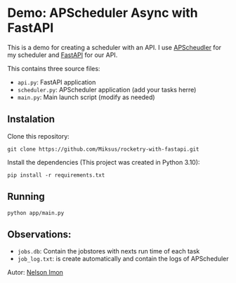 # Demo: APScheduler Async with FastAPI

This is a demo for creating a scheduler with an API.
I use [APScheudler](https://github.com/agronholm/apscheduler) for my scheduler and [FastAPI](https://fastapi.tiangolo.com/)
for our API.

This contains three source files:

- ``api.py``: FastAPI application
- ``scheduler.py``: APScheduler application (add your tasks herre)
- ``main.py``: Main launch script (modify as needed)

## Instalation

Clone this repository:
```console
git clone https://github.com/Miksus/rocketry-with-fastapi.git
```

Install the dependencies (This project was created in Python 3.10):
```console
pip install -r requirements.txt
```

## Running
```console
python app/main.py
```

## Observations:
 - ``jobs.db``: Contain the jobstores with nexts run time of each task
 - ``job_log.txt``: is create automatically and contain the logs of APScheduler

 Autor: [Nelson Imon](https://github.com/nelsonimon)